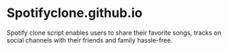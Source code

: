 # Spotifyclone.github.io
Spotify clone script enables users to share their favorite songs, tracks on social channels with their friends and family hassle-free.
